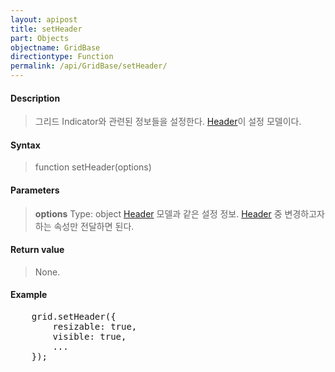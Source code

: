 ```yaml
---
layout: apipost
title: setHeader
part: Objects
objectname: GridBase
directiontype: Function
permalink: /api/GridBase/setHeader/
---
```



#### Description

> 그리드 Indicator와 관련된 정보들을 설정한다. [Header](/api/GridBase/)이 설정 모델이다.

#### Syntax

> function setHeader(options)

#### Parameters

> **options**
> Type: object
> [Header](/api/GridBase/) 모델과 같은 설정 정보. [Header](/api/GridBase/) 중 변경하고자 하는 속성만 전달하면 된다.  

#### Return value

> None.

#### Example

<pre class="prettyprint">
    grid.setHeader({
        resizable: true,
        visible: true,
        ...
    });
</pre>

